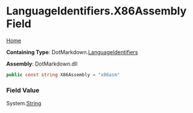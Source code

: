 <a name="_top"></a>

# LanguageIdentifiers\.X86Assembly Field

[Home](../../../README.md#_top)

**Containing Type**: DotMarkdown\.[LanguageIdentifiers](../README.md#_top)

**Assembly**: DotMarkdown\.dll

```csharp
public const string X86Assembly = "x86asm"
```

### Field Value

System\.[String](https://docs.microsoft.com/en-us/dotnet/api/system.string)